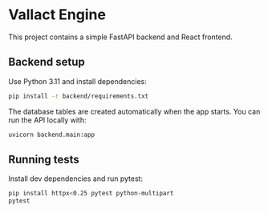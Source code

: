 # Vallact Engine

This project contains a simple FastAPI backend and React frontend.

## Backend setup

Use Python 3.11 and install dependencies:

```bash
pip install -r backend/requirements.txt
```

The database tables are created automatically when the app starts. You can run the API locally with:

```bash
uvicorn backend.main:app
```

## Running tests

Install dev dependencies and run pytest:

```bash
pip install httpx<0.25 pytest python-multipart
pytest
```
